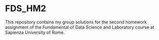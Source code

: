 # FDS_HM2
This repository contains my group solutions for the second homework assignment of the Fundamental of Data Science and Laboratory course at Sapienza University of Rome. 
